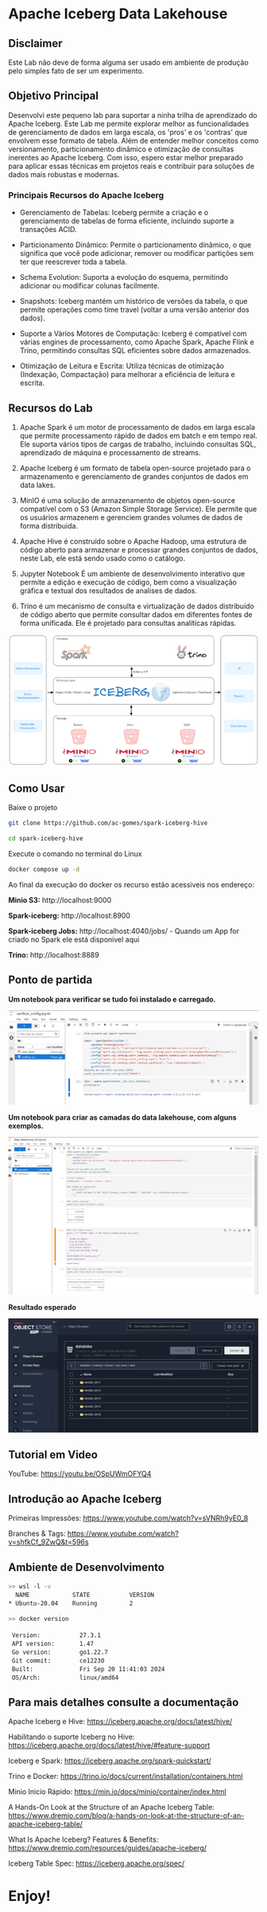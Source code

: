 # Apache Iceberg Data Lakehouse

## Disclaimer

Este Lab não deve de forma alguma ser usado em ambiente de produção pelo simples fato de ser um experimento.

## Objetivo Principal

Desenvolvi este pequeno lab para suportar a ninha trilha de aprendizado do Apache Iceberg. Este Lab me permite explorar melhor as funcionalidades de gerenciamento de dados em larga escala, os 'pros' e os 'contras' que envolvem esse formato de tabela.
Além de entender melhor conceitos como versionamento, particionamento dinâmico e otimização de consultas inerentes ao Apache Iceberg. Com isso, espero estar melhor preparado para aplicar essas técnicas em projetos reais e contribuir para soluções de dados mais robustas e modernas.

### Principais Recursos do Apache Iceberg
 - Gerenciamento de Tabelas: Iceberg permite a criação e o gerenciamento de tabelas de forma eficiente, incluindo suporte a transações ACID.

- Particionamento Dinâmico: Permite o particionamento dinâmico, o que significa que você pode adicionar, remover ou modificar partições sem ter que reescrever toda a tabela.

- Schema Evolution: Suporta a evolução do esquema, permitindo adicionar ou modificar colunas facilmente.

- Snapshots: Iceberg mantém um histórico de versões da tabela, o que permite operações como time travel (voltar a uma versão anterior dos dados).

- Suporte a Vários Motores de Computação: Iceberg é compatível com várias engines de processamento, como Apache Spark, Apache Flink e Trino, permitindo consultas SQL eficientes sobre dados armazenados.

- Otimização de Leitura e Escrita: Utiliza técnicas de otimização (Indexação, Compactação) para melhorar a eficiência de leitura e escrita.

## Recursos do Lab
  1. Apache Spark é um motor de processamento de dados em larga escala que permite processamento rápido de dados em batch e em tempo real. Ele suporta vários tipos de cargas de trabalho, incluindo consultas SQL, aprendizado de máquina e processamento de streams.

  2. Apache Iceberg é um formato de tabela open-source projetado para o armazenamento e gerenciamento de grandes conjuntos de dados em data lakes.

  3. MinIO é uma solução de armazenamento de objetos open-source compatível com o S3 (Amazon Simple Storage Service). Ele permite que os usuários armazenem e gerenciem grandes volumes de dados de forma distribuida.

  4. Apache Hive é construído sobre o Apache Hadoop, uma estrutura de código aberto para armazenar e processar grandes conjuntos de dados, neste Lab, ele está sendo usado como o catálogo.

  5. Jupyter Notebook É um ambiente de desenvolvimento interativo que permite a edição e execução de código, bem como a visualização gráfica e textual dos resultados de analises de dados.

  6. Trino é um mecanismo de consulta e virtualização de dados distribuído de código aberto que permite consultar dados em diferentes fontes de forma unificada. Ele é projetado para consultas analíticas rápidas.

![Data Lakehouse](./img/DataLakehouse-iceberg.png)

## Como Usar

Baixe o projeto

```sh
git clone https://github.com/ac-gomes/spark-iceberg-hive
```
```sh
cd spark-iceberg-hive
```

Execute o comando no terminal do Linux

```sh
docker compose up -d
```

Ao final da execução do docker os recurso estão acessiveis nos endereço:

**Minio S3:** http://localhost:9000

**Spark-iceberg:** http://localhost:8900

**Spark-iceberg Jobs:** http://localhost:4040/jobs/ - Quando um App for criado no Spark ele está disponivel aqui

**Trino:** http://localhost:8889

## Ponto de partida

**Um notebook para verificar se tudo foi instalado e carregado.**

![Data Lakehouse](./img/verificar_config_ipynb.png)

**Um notebook para criar as camadas do data lakehouse, com alguns exemplos.**

![Data Lakehouse](./img/data_lakehouse_init_ipynb.png)

**Resultado esperado**

![Data Lakehouse](./img/resutado_esperado.png)

## Tutorial em Video

YouTube: https://youtu.be/OSpUWmOFYQ4

## Introdução ao Apache Iceberg

Primeiras Impressões: https://www.youtube.com/watch?v=sVNRh9yE0_8

Branches & Tags: https://www.youtube.com/watch?v=shfkCf_9ZwQ&t=596s


## Ambiente de Desenvolvimento

```sh
>> wsl -l -v
  NAME            STATE           VERSION
* Ubuntu-20.04    Running         2
```

```sh
>> docker version

 Version:           27.3.1
 API version:       1.47
 Go version:        go1.22.7
 Git commit:        ce12230
 Built:             Fri Sep 20 11:41:03 2024
 OS/Arch:           linux/amd64
```

## Para mais detalhes consulte a documentação

Apache Iceberg e Hive: https://iceberg.apache.org/docs/latest/hive/

Habilitando o suporte Iceberg no Hive: https://iceberg.apache.org/docs/latest/hive/#feature-support

Iceberg e Spark: https://iceberg.apache.org/spark-quickstart/

Trino e Docker: https://trino.io/docs/current/installation/containers.html

Minio Inicio Rápido: https://min.io/docs/minio/container/index.html

A Hands-On Look at the Structure of an Apache Iceberg Table: https://www.dremio.com/blog/a-hands-on-look-at-the-structure-of-an-apache-iceberg-table/

What Is Apache Iceberg? Features & Benefits: https://www.dremio.com/resources/guides/apache-iceberg/

Iceberg Table Spec: https://iceberg.apache.org/spec/

# Enjoy!

